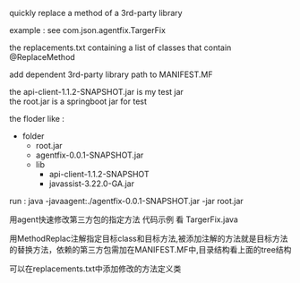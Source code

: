 quickly replace a method of a 3rd-party library

example :
      see com.json.agentfix.TargerFix

the replacements.txt  containing a list of classes that contain @ReplaceMethod      

add dependent 3rd-party library path to MANIFEST.MF

the api-client-1.1.2-SNAPSHOT.jar is my test jar  
the root.jar is a springboot jar for test

the floder like :
- folder
  - root.jar
  - agentfix-0.0.1-SNAPSHOT.jar
  - lib
      - api-client-1.1.2-SNAPSHOT
      - javassist-3.22.0-GA.jar


run :
    java -javaagent:./agentfix-0.0.1-SNAPSHOT.jar  -jar root.jar



用agent快速修改第三方包的指定方法 
代码示例 看 TargerFix.java

用MethodReplac注解指定目标class和目标方法,被添加注解的方法就是目标方法的替换方法，依赖的第三方包需加在MANIFEST.MF中,目录结构看上面的tree结构

可以在replacements.txt中添加修改的方法定义类











